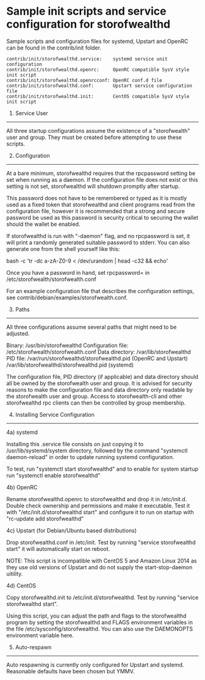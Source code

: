 Sample init scripts and service configuration for storofwealthd
==========================================================

Sample scripts and configuration files for systemd, Upstart and OpenRC
can be found in the contrib/init folder.

    contrib/init/storofwealthd.service:    systemd service unit configuration
    contrib/init/storofwealthd.openrc:     OpenRC compatible SysV style init script
    contrib/init/storofwealthd.openrcconf: OpenRC conf.d file
    contrib/init/storofwealthd.conf:       Upstart service configuration file
    contrib/init/storofwealthd.init:       CentOS compatible SysV style init script

1. Service User
---------------------------------

All three startup configurations assume the existence of a "storofwealth" user
and group.  They must be created before attempting to use these scripts.

2. Configuration
---------------------------------

At a bare minimum, storofwealthd requires that the rpcpassword setting be set
when running as a daemon.  If the configuration file does not exist or this
setting is not set, storofwealthd will shutdown promptly after startup.

This password does not have to be remembered or typed as it is mostly used
as a fixed token that storofwealthd and client programs read from the configuration
file, however it is recommended that a strong and secure password be used
as this password is security critical to securing the wallet should the
wallet be enabled.

If storofwealthd is run with "-daemon" flag, and no rpcpassword is set, it will
print a randomly generated suitable password to stderr.  You can also
generate one from the shell yourself like this:

bash -c 'tr -dc a-zA-Z0-9 < /dev/urandom | head -c32 && echo'

Once you have a password in hand, set rpcpassword= in /etc/storofwealth/storofwealth.conf

For an example configuration file that describes the configuration settings,
see contrib/debian/examples/storofwealth.conf.

3. Paths
---------------------------------

All three configurations assume several paths that might need to be adjusted.

Binary:              /usr/bin/storofwealthd
Configuration file:  /etc/storofwealth/storofwealth.conf
Data directory:      /var/lib/storofwealthd
PID file:            /var/run/storofwealthd/storofwealthd.pid (OpenRC and Upstart)
                     /var/lib/storofwealthd/storofwealthd.pid (systemd)

The configuration file, PID directory (if applicable) and data directory
should all be owned by the storofwealth user and group.  It is advised for security
reasons to make the configuration file and data directory only readable by the
storofwealth user and group.  Access to storofwealth-cli and other storofwealthd rpc clients
can then be controlled by group membership.

4. Installing Service Configuration
-----------------------------------

4a) systemd

Installing this .service file consists on just copying it to
/usr/lib/systemd/system directory, followed by the command
"systemctl daemon-reload" in order to update running systemd configuration.

To test, run "systemctl start storofwealthd" and to enable for system startup run
"systemctl enable storofwealthd"

4b) OpenRC

Rename storofwealthd.openrc to storofwealthd and drop it in /etc/init.d.  Double
check ownership and permissions and make it executable.  Test it with
"/etc/init.d/storofwealthd start" and configure it to run on startup with
"rc-update add storofwealthd"

4c) Upstart (for Debian/Ubuntu based distributions)

Drop storofwealthd.conf in /etc/init.  Test by running "service storofwealthd start"
it will automatically start on reboot.

NOTE: This script is incompatible with CentOS 5 and Amazon Linux 2014 as they
use old versions of Upstart and do not supply the start-stop-daemon uitility.

4d) CentOS

Copy storofwealthd.init to /etc/init.d/storofwealthd. Test by running "service storofwealthd start".

Using this script, you can adjust the path and flags to the storofwealthd program by
setting the storofwealthd and FLAGS environment variables in the file
/etc/sysconfig/storofwealthd. You can also use the DAEMONOPTS environment variable here.

5. Auto-respawn
-----------------------------------

Auto respawning is currently only configured for Upstart and systemd.
Reasonable defaults have been chosen but YMMV.
